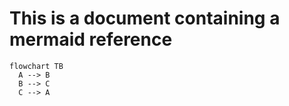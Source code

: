 # This is a document containing a mermaid reference

~~~mermaid
flowchart TB
  A --> B
  B --> C
  C --> A
~~~
